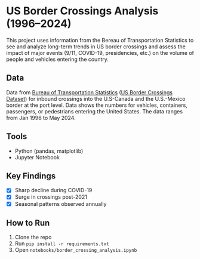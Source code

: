 # US Border Crossings Analysis (1996–2024)

This project uses information from the Bereau of Transportation Statistics to see and analyze long-term trends in US border crossings and assess the impact of major events (9/11, COVID-19, presidencies, etc.) on the volume of people and vehicles entering the country.

## Data

Data from [Bureau of Transportation Statistics](https://www.bts.gov/explore-topics-and-geography/geography/border-crossingentry-data) ([US Border Crossings Dataset](https://catalog.data.gov/dataset/border-crossing-entry-data-683ae)) for inbound crossings into the U.S-Canada and the U.S.-Mexico border at the port level. Data shows the numbers for vehicles, containers, passengers, or pedestrians entering the United States. The data ranges from Jan 1996 to May 2024.

## Tools

- Python (pandas, matplotlib)
- Jupyter Notebook

## Key Findings

- [x] Sharp decline during COVID-19
- [x] Surge in crossings post-2021
- [x] Seasonal patterns observed annually

## How to Run

1. Clone the repo
2. Run `pip install -r requirements.txt`
3. Open `notebooks/border_crossing_analysis.ipynb`
